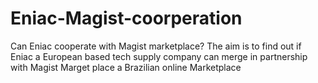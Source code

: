 # Eniac-Magist-coorperation
Can Eniac cooperate with Magist marketplace? The aim is to find out if Eniac a European based tech supply company can merge in partnership with Magist Marget place a Brazilian online Marketplace
